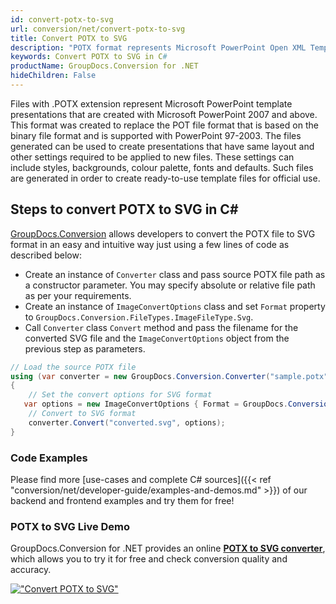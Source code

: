 ```yaml
---
id: convert-potx-to-svg
url: conversion/net/convert-potx-to-svg
title: Convert POTX to SVG
description: "POTX format represents Microsoft PowerPoint Open XML Template with .potx extension. Learn how to convert POTX to SVG file programmatically in C# language using GroupDocs.Conversion for .NET library."
keywords: Convert POTX to SVG in C#
productName: GroupDocs.Conversion for .NET
hideChildren: False
---
```


Files with .POTX extension represent Microsoft PowerPoint template presentations that are created with Microsoft PowerPoint 2007 and above. This format was created to replace the POT file format that is based on the binary file format and is supported with PowerPoint 97-2003. The files generated can be used to create presentations that have same layout and other settings required to be applied to new files. These settings can include styles, backgrounds, colour palette, fonts and defaults. Such files are generated in order to create ready-to-use template files for official use.

## Steps to convert POTX to SVG in C#

[GroupDocs.Conversion](https://products.groupdocs.com/conversion/net) allows developers to convert the POTX file to SVG format in an easy and intuitive way just using a few lines of code as described below:

* Create an instance of `Converter` class and pass source POTX file path as a constructor parameter. You may specify absolute or relative file path as per your requirements. 
* Create an instance of `ImageConvertOptions` class and set `Format` property to `GroupDocs.Conversion.FileTypes.ImageFileType.Svg`.
* Call `Converter` class `Convert` method and pass the filename for the converted SVG file and the `ImageConvertOptions` object from the previous step as parameters.

```csharp
// Load the source POTX file
using (var converter = new GroupDocs.Conversion.Converter("sample.potx"))
{
    // Set the convert options for SVG format
   var options = new ImageConvertOptions { Format = GroupDocs.Conversion.FileTypes.ImageFileType.Svg };
    // Convert to SVG format
    converter.Convert("converted.svg", options);
}
```

### Code Examples

Please find more [use-cases and complete C# sources]({{< ref "conversion/net/developer-guide/examples-and-demos.md" >}}) of our backend and frontend examples and try them for free!

### POTX to SVG Live Demo

GroupDocs.Conversion for .NET provides an online [**POTX to SVG converter**](https://products.groupdocs.app/conversion/potx-to-svg), which allows you to try it for free and check conversion quality and accuracy.

[!["Convert POTX to SVG"](conversion/net/images/convert-to-svg/convert-potx-to-svg.png)](https://products.groupdocs.app/conversion/potx-to-svg)